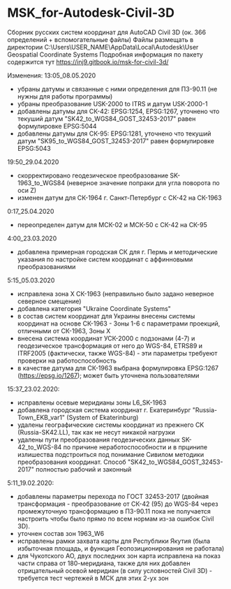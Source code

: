 # MSK_for-Autodesk-Civil-3D
Сборник русских систем координат для AutoCAD Civil 3D (ок. 366 определений + вспомогательные файлы)
Файлы размещать в директории C:\Users\USER_NAME\AppData\Local\Autodesk\User Geospatial Coordinate Systems
Подробная информация по пакету содержится тут https://inj9.gitbook.io/msk-for-civil-3d/

Изменения:
13:05_08.05.2020
- убраны датумы и связанные с ними определения для ПЗ-90.11 (не нужны для работы программы)
- убраны преобразование USK-2000 to ITRS и датум USK-2000-1
- добавлены датумы для СК-42: EPSG:1254, EPSG:1267, уточнено что текуший датум "SK42_to_WGS84_GOST_32453-2017" равен формулировке EPSG:5044
- добавлены датумы для СК-95: EPSG:1281, уточнено что текуший датум "SK95_to_WGS84_GOST_32453-2017" равен формулировке EPSG:5043

19:50_29.04.2020
- скорректировано геодезическое преобразование SK-1963_to_WGS84 (неверное значение попраки для угла поворота по оси Z)
- изменен датум для СК-1964 г. Санкт-Петербург с СК-42 на СК-1963

0:17_25.04.2020
- переопределен датум для МСК-02 и МСК-50 с СК-42 на СК-95

4:00_23.03.2020
- добавлена примерная городская СК для г. Пермь и методические указания по настройке систем координат с аффинновыми преобразованиями

5:15_05.03.2020
- исправлена зона Х СК-1963 (неправильно было задано неверное северное смещение)
- добавлена категория "Ukraine Coordinate Systems"
- в состав систем координат для Украины внесены системы координат на основе СК-1963 - Зоны 1-6 с параметрами проекций, отличными от СК-1963, Зоны Х
- внесена система координат УСК-2000 с подзонами (4-7) и геодезическое трансформация от него до WGS-84, ETRS89 и ITRF2005 (фактически, также WGS-84) - эти параметры требуеют проверки на работоспособность
- в качестве датума для СК-1963 выбрана формулировка 	EPSG:1267 (https://epsg.io/1267); может быть уточнена пользователями

15:37_23.02.2020:
- исправлены осевые меридианы зоны L6_SK-1963
- добавлена городская система координат г. Екатеринбург "Russia-Town_EKB_var1" (System of Ekaterinburg)
- удалены географические системы координат из прежнего CK (Russia-SK42.LL), так как не несут никакой нагрузки
- удалены пути преобразования геодезических данных SK-42_to_WGS-84 по причине неработоспособности и в прцинипе излишества подстроиться под понимание Сивилом методики преобразования координат. Способ "SK42_to_WGS84_GOST_32453-2017" полностью рабочий и законный

5:11_19.02.2020:
- добавлены параметры перехода по ГОСТ 32453-2017 (двойная трансформация - преобразование от СК-42 (95) до WGS-84 через промежуточную трансформацию в ПЗ-90.11 пока не получается настроить чтобы было прямо по всем нормам из-за ошибок Civil 3D).
- уточнен состав зон 1963_W6
- исправлены рамки захвата карты для Республики Якутия (была избыточная площадь, и функция Геопозиционирования не работала)
- для Чукотского АО, двух последних зон карта исправлена на показ части справа от 180-меридиана, также для них добавлен отрицательный осевой меридиан (в силу условностей Civil 3D) - требуется тест чертежей в МСК для этих 2-ух зон
